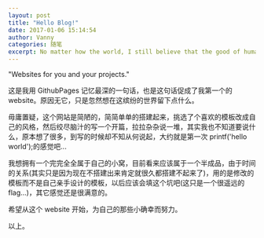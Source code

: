 ```yaml
---
layout: post
title: "Hello Blog!"
date: 2017-01-06 15:14:54
author: Vanny
categories: 随笔
excerpt: No matter how the world, I still believe that the good of humanity.
---
```


"Websites for you and your projects."

这是我用 GithubPages 记忆最深的一句话，也是这句话促成了我第一个的 website。原因无它，只是忽然想在这缤纷的世界留下点什么。

毋庸置疑，这个网站是简陋的，简简单单的搭建起来，挑选了个喜欢的模板改成自己的风格，然后绞尽脑汁的写一个开篇，拉拉杂杂说一堆，其实我也不知道要说什么，原本想了很多，到写的时候却不知从何说起，大约就是第一次 printf('hello world');的感觉吧...

我想拥有一个完完全全属于自己的小窝，目前看来应该属于一个半成品，由于时间的关系(其实只是因为现在不搭建出来肯定就很久都搭建不起来了)，用的是修改的模板而不是自己亲手设计的模板，以后应该会填这个坑吧(这只是一个很遥远的 flag...)，其它感觉还是很满意的。

希望从这个 website 开始，为自己的那些小确幸而努力。

以上。
